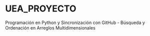 # UEA_PROYECTO
Programación en Python y Sincronización con GitHub - Búsqueda y Ordenación en Arreglos Multidimensionales
